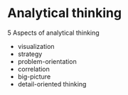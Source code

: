 # Analytical thinking
5 Aspects of analytical thinking
 * visualization
 * strategy
 * problem-orientation
 * correlation
 * big-picture 
 * detail-oriented thinking
